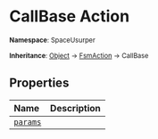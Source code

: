 # CallBase Action

<small>**Namespace**: SpaceUsurper</small>

<small>**Inheritance**: [Object](https://docs.microsoft.com/en-us/dotnet/api/system.object?view=netframework-4.5) → [FsmAction](FsmAction.md) → CallBase</small>

## Properties

<div markdown="1" class="member-table">

| Name | Description |
| :--- | ----------- |
| [`params`](CallBase/params.md) |  | 

</div>

